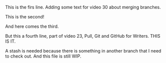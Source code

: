 This is the firs line. Adding some text for video 30 about merging branches.

This is the second!

And here comes the third.

But this a fourth line, part of video 23, Pull, Git and GitHub for Writers. THIS IS IT.

A stash is needed because there is something in another branch that I need to check out. And this file is still WIP.